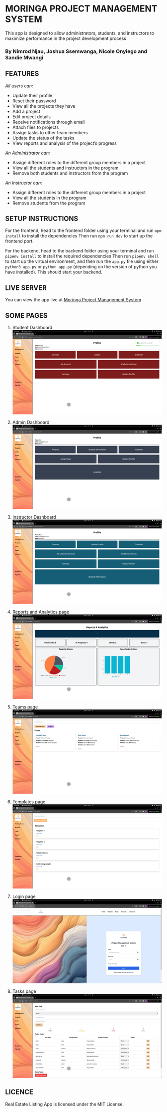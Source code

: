 # MORINGA PROJECT MANAGEMENT SYSTEM

This app is designed to allow administrators, students, and instructors to maximize performance in the project development process

### By Nimrod Njau, Joshua Ssemwanga, Nicole Onyiego and Sandie Mwangi


## FEATURES
*All users can:*
* Update their profile
* Reset their password
* View all the projects they have
* Add a project
* Edit project details
* Receive notifications through email
* Attach files to projects
* Assign tasks to other team members
* Update the status of the tasks
* View reports and analysis of the project’s progress

*An Administrator can:*
* Assign different roles to the different group members in a project
* View all the students and instructors in the program
* Remove both students and instructors from the program

*An Instructor can:*
* Assign different roles to the different group members in a project
* View all the students in the program
* Remove students from the program


## SETUP INSTRUCTIONS
For the frontend, head to the frontend folder using your terminal and run `npm install` to install the dependencies
Then run `npm run dev` to start up the frontend port.

For the backend, head to the backend folder using your terminal and run `pipenv install` to install the required dependencies
Then run `pipenv shell` to start up the virtual environment, and then run the `app.py` file using either `python3 app.py` or `python app.py` (depending on the version of python you have installed). This should start your backend.


## LIVE SERVER
You can view the app live at [Moringa Project Management System](https://66bdd80c0f4773ae207ec798--famous-pavlova-721275.netlify.app/)

## SOME PAGES
1. Student Dashboard
![student](https://github.com/nimrodnjau/images/blob/main/WhatsApp%20Image%202024-08-16%20at%2013.13.07.jpeg)

2. Admin Dashboard
![admin](https://github.com/nimrodnjau/images/blob/main/Admin.jpeg)

3. Instructor Dashboard
![instructor](https://github.com/nimrodnjau/images/blob/main/instructor.jpeg)

4. Reports and Analytics page
![analysis](https://github.com/nimrodnjau/images/blob/main/WhatsApp%20Image%202024-08-16%20at%2013.12.17.jpeg)

5. Teams page
![teams](https://github.com/nimrodnjau/images/blob/main/WhatsApp%20Image%202024-08-16%20at%2013.12.12.jpeg)

6. Templates page
![templates](https://github.com/nimrodnjau/images/blob/main/WhatsApp%20Image%202024-08-16%20at%2013.12.31.jpeg)

7. Login page
![login](https://github.com/nimrodnjau/images/blob/main/WhatsApp%20Image%202024-08-16%20at%2013.12.49.jpeg)

8. Tasks page
![tasks](https://github.com/nimrodnjau/images/blob/main/tasks.jpeg)

## LICENCE
Real Estate Listing App is licensed under the MIT License.
